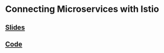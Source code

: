 # Connecting Microservices with Istio

## [Slides](https://docs.google.com/presentation/d/1eZuGLpMaHIg5_JvAzP-EuIkv71-WTwR5u2Fb8PpkEsQ/edit?usp=sharing)

## [Code](https://github.com/petomalina/istio-services-demo)
